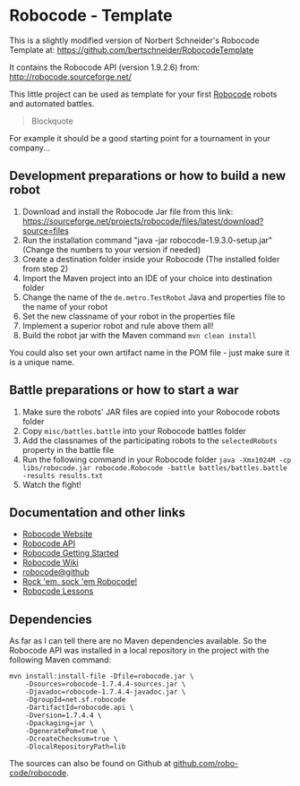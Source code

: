 


Robocode - Template
====
This is a slightly modified version of Norbert Schneider's Robocode Template at: https://github.com/bertschneider/RobocodeTemplate

It contains the Robocode API (version 1.9.2.6) from: http://robocode.sourceforge.net/

This little project can be used as template for your first [Robocode](http://robocode.sourceforge.net/) robots and automated battles.

> Blockquote

For example it should be a good starting point for a tournament in your company...

Development preparations or how to build a new robot
----
1. Download and install the Robocode Jar file from this link: https://sourceforge.net/projects/robocode/files/latest/download?source=files 
2. Run the installation command "java -jar robocode-1.9.3.0-setup.jar" (Change the numbers to your version if needed)
3. Create a destination folder inside your Robocode (The installed folder from step 2)
4. Import the Maven project into an IDE of your choice into destination folder
5. Change the name of the `de.metro.TestRobot` Java and properties file to the name of your robot
6. Set the new classname of your robot in the properties file
7. Implement a superior robot and rule above them all!
8. Build the robot jar with the Maven command `mvn clean install`

You could also set your own artifact name in the POM file - just make sure it is a unique name.

Battle preparations or how to start a war
----

1. Make sure the robots' JAR files are copied into your Robocode robots folder
2. Copy `misc/battles.battle` into your Robocode battles folder
3. Add the classnames of the participating robots to the `selectedRobots` property in the battle file
4. Run the following command in your Robocode folder
   `java -Xmx1024M -cp libs/robocode.jar robocode.Robocode -battle battles/battles.battle -results results.txt`
5. Watch the fight!

Documentation and other links
----

* [Robocode Website](http://robocode.sourceforge.net/)
* [Robocode API](http://robocode.sourceforge.net/docs/robocode/)
* [Robocode Getting Started](http://robowiki.net/wiki/Robocode_Basics)
* [Robocode Wiki](http://robowiki.net/wiki/Main_Page)
* [robocode@github](https://github.com/robo-code/robocode)
* [Rock 'em, sock 'em Robocode!](http://www.ibm.com/developerworks/java/library/j-robocode/index.html)
* [Robocode Lessons](http://mark.random-article.com/weber/java/robocode/)

Dependencies
----
As far as I can tell there are no Maven dependencies available. So the Robocode API was installed in a local repository in the project with the following Maven command:

    mvn install:install-file -Dfile=robocode.jar \
        -Dsources=robocode-1.7.4.4-sources.jar \
        -Djavadoc=robocode-1.7.4.4-javadoc.jar \
        -DgroupId=net.sf.robocode
        -DartifactId=robocode.api \
        -Dversion=1.7.4.4 \
        -Dpackaging=jar \
        -DgeneratePom=true \
        -DcreateChecksum=true \
        -DlocalRepositoryPath=lib

The sources can also be found on Github at [github.com/robo-code/robocode](https://github.com/robo-code/robocode).
